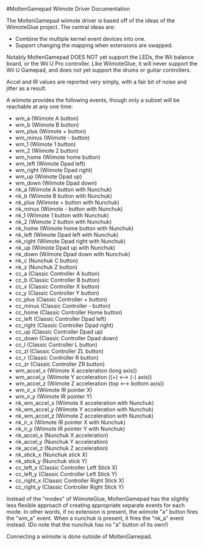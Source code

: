 #MoltenGamepad Wiimote Driver Documentation

The MoltenGamepad wiimote driver is based off of the ideas of the WiimoteGlue project. The central ideas are:

* Combine the multiple kernel event devices into one.
* Support changing the mapping when extensions are swapped.

Notably MoltenGamepad DOES NOT yet support the LEDs, the Wii balance board, or the Wii U Pro controller. Like WiimoteGlue, it will never support the Wii U Gamepad, and does not yet support the drums or guitar controllers.

Accel and IR values are reported very simply, with a fair bit of noise and jitter as a result.

A wiimote provides the following events, though only a subset will be reachable at any one time:

* wm_a (Wiimote A button)
* wm_b (Wiimote B button)
* wm_plus (Wiimote + button)
* wm_minus (Wiimote - button)
* wm_1 (Wiimote 1 button)
* wm_2 (Wiimote 2 button)
* wm_home (Wiimote home button)
* wm_left (Wiimote Dpad left)
* wm_right (Wiimote Dpad right)
* wm_up (Wiimote Dpad up)
* wm_down (Wiimote Dpad down)
* nk_a (Wiimote A button with Nunchuk)
* nk_b (Wiimote B button with Nunchuk)
* nk_plus (Wiimote + button with Nunchuk)
* nk_minus (Wiimote - button with Nunchuk)
* nk_1 (Wiimote 1 button with Nunchuk)
* nk_2 (Wiimote 2 button with Nunchuk)
* nk_home (Wiimote home button with Nunchuk)
* nk_left (Wiimote Dpad left with Nunchuk)
* nk_right (Wiimote Dpad right with Nunchuk)
* nk_up (Wiimote Dpad up with Nunchuk)
* nk_down (Wiimote Dpad down with Nunchuk)
* nk_c (Nunchuk C button)
* nk_z (Nunchuk Z button)
* cc_a (Classic Controller A button)
* cc_b (Classic Controller B button)
* cc_x (Classic Controller X button)
* cc_y (Classic Controller Y button)
* cc_plus (Classic Controller + button)
* cc_minus (Classic Controller - button)
* cc_home (Classic Controller Home button)
* cc_left (Classic Controller Dpad left)
* cc_right (Classic Controller Dpad right)
* cc_up (Classic Controller Dpad up)
* cc_down (Classic Controller Dpad down)
* cc_l (Classic Controller L button)
* cc_zl (Classic Controller ZL button)
* cc_r (Classic Controller R button)
* cc_zr (Classic Controller ZR button)
* wm_accel_x (Wiimote X acceleration (long axis))
* wm_accel_y (Wiimote Y acceleration ((+) <--> (-) axis))
* wm_accel_z (Wiimote Z acceleration (top <--> bottom axis))
* wm_ir_x (Wiimote IR pointer X)
* wm_ir_y (Wiimote IR pointer Y)
* nk_wm_accel_x (Wiimote X acceleration with Nunchuk)
* nk_wm_accel_y (Wiimote Y acceleration with Nunchuk)
* nk_wm_accel_z (Wiimote Z acceleration with Nunchuk)
* nk_ir_x (Wiimote IR pointer X with Nunchuk)
* nk_ir_y (Wiimote IR pointer Y with Nunchuk)
* nk_accel_x (Nunchuk X acceleration)
* nk_accel_y (Nunchuk Y acceleration)
* nk_accel_z (Nunchuk Z acceleration)
* nk_stick_x (Nunchuk stick X)
* nk_stick_y (Nunchuk stick Y)
* cc_left_x (Classic Controller Left Stick X)
* cc_left_y (Classic Controller Left Stick Y)
* cc_right_x (Classic Controller Right Stick X)
* cc_right_y (Classic Controller Right Stick Y)

Instead of the "modes" of WiimoteGlue, MoltenGamepad has the slightly less flexible approach of creating appropriate separate events for each mode. In other words, if no extension is present, the wiimote "a" button fires the "wm_a" event. When a nunchuk is present, it fires the "nk_a" event instead. (Do note that the nunchuk has no "a" button of its own!)

Connecting a wiimote is done outside of MoltenGamepad.
